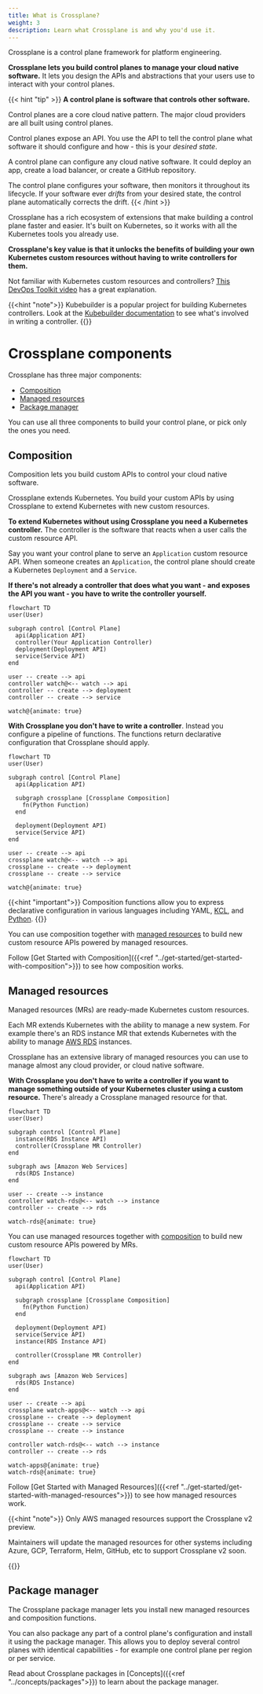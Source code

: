 ```yaml
---
title: What is Crossplane?
weight: 3
description: Learn what Crossplane is and why you'd use it.
---
```


Crossplane is a control plane framework for platform engineering. 

**Crossplane lets you build control planes to manage your cloud native software.**
It lets you design the APIs and abstractions that your users use to interact
with your control planes.

{{< hint "tip" >}}
**A control plane is software that controls other software.**

Control planes are a core cloud native pattern. The major cloud providers are
all built using control planes.

Control planes expose an API. You use the API to tell the control plane what
software it should configure and how - this is your _desired state_.

A control plane can configure any cloud native software. It could deploy an app,
create a load balancer, or create a GitHub repository.

The control plane configures your software, then monitors it throughout its
lifecycle. If your software ever _drifts_ from your desired state, the control
plane automatically corrects the drift.
{{< /hint >}}

Crossplane has a rich ecosystem of extensions that make building a control plane
faster and easier. It's built on Kubernetes, so it works with all the Kubernetes
tools you already use.

**Crossplane's key value is that it unlocks the benefits of building your own
Kubernetes custom resources without having to write controllers for them.**

Not familiar with Kubernetes custom resources and controllers?
[This DevOps Toolkit video](https://www.youtube.com/watch?v=aM2Y9m2Kazk) has a
great explanation.

{{<hint "note">}}
Kubebuilder is a popular project for building Kubernetes controllers. Look at
the [Kubebuilder documentation](https://book.kubebuilder.io) to see what's
involved in writing a controller.
{{</hint>}}

# Crossplane components

Crossplane has three major components:

* [Composition](#composition)
* [Managed resources](#managed-resources)
* [Package manager](#package-manager)

You can use all three components to build your control plane, or pick only the
ones you need.

## Composition

Composition lets you build custom APIs to control your cloud native software.

Crossplane extends Kubernetes. You build your custom APIs by using Crossplane to
extend Kubernetes with new custom resources.

**To extend Kubernetes without using Crossplane you need a Kubernetes
controller.** The controller is the software that reacts when a user calls the
custom resource API.

Say you want your control plane to serve an `Application` custom resource API.
When someone creates an `Application`, the control plane should create a
Kubernetes `Deployment` and a `Service`.

**If there's not already a controller that does what you want - and exposes the
API you want - you have to write the controller yourself.**

```mermaid
flowchart TD
user(User)

subgraph control [Control Plane]
  api(Application API)
  controller(Your Application Controller)
  deployment(Deployment API)
  service(Service API)
end

user -- create --> api
controller watch@<-- watch --> api
controller -- create --> deployment
controller -- create --> service

watch@{animate: true}
```

**With Crossplane you don't have to write a controller**. Instead you configure
a pipeline of functions. The functions return declarative configuration that
Crossplane should apply.

```mermaid
flowchart TD
user(User)

subgraph control [Control Plane]
  api(Application API)

  subgraph crossplane [Crossplane Composition]
    fn(Python Function)
  end

  deployment(Deployment API)
  service(Service API)
end

user -- create --> api
crossplane watch@<-- watch --> api
crossplane -- create --> deployment
crossplane -- create --> service

watch@{animate: true}
```

{{<hint "important">}}
Composition functions allow you to express declarative configuration in various
languages including YAML, [KCL](https://www.kcl-lang.io), and
[Python](https://python.org).
{{</hint>}}

You can use composition together with [managed resources](#managed-resources) to
build new custom resource APIs powered by managed resources.

Follow [Get Started with Composition]({{<ref "../get-started/get-started-with-composition">}})
to see how composition works.

## Managed resources

Managed resources (MRs) are ready-made Kubernetes custom resources. 

Each MR extends Kubernetes with the ability to manage a new system. For example
there's an RDS instance MR that extends Kubernetes with the ability to manage
[AWS RDS](https://aws.amazon.com/rds/) instances.

Crossplane has an extensive library of managed resources you can use to manage
almost any cloud provider, or cloud native software.

**With Crossplane you don't have to write a controller if you want to manage
something outside of your Kubernetes cluster using a custom resource.** There's
already a Crossplane managed resource for that.

```mermaid
flowchart TD
user(User)

subgraph control [Control Plane]
  instance(RDS Instance API)
  controller(Crossplane MR Controller)
end

subgraph aws [Amazon Web Services]
  rds(RDS Instance)
end

user -- create --> instance
controller watch-rds@<-- watch --> instance
controller -- create --> rds

watch-rds@{animate: true}
```

You can use managed resources together with [composition](#composition) to build
new custom resource APIs powered by MRs.

```mermaid
flowchart TD
user(User)

subgraph control [Control Plane]
  api(Application API)

  subgraph crossplane [Crossplane Composition]
    fn(Python Function)
  end

  deployment(Deployment API)
  service(Service API)
  instance(RDS Instance API)

  controller(Crossplane MR Controller)
end

subgraph aws [Amazon Web Services]
  rds(RDS Instance)
end

user -- create --> api
crossplane watch-apps@<-- watch --> api
crossplane -- create --> deployment
crossplane -- create --> service
crossplane -- create --> instance

controller watch-rds@<-- watch --> instance
controller -- create --> rds

watch-apps@{animate: true}
watch-rds@{animate: true}
```

Follow [Get Started with Managed Resources]({{<ref "../get-started/get-started-with-managed-resources">}})
to see how managed resources work.

{{<hint "note">}}
Only AWS managed resources support the Crossplane v2 preview.

<!-- vale gitlab.FutureTense = NO -->
Maintainers will update the managed resources for other systems including Azure,
GCP, Terraform, Helm, GitHub, etc to support Crossplane v2 soon.
<!-- vale gitlab.FutureTense = YES -->
{{</hint>}}

## Package manager

The Crossplane package manager lets you install new managed resources and
composition functions.

You can also package any part of a control plane's configuration and install it
using the package manager. This allows you to deploy several control planes with
identical capabilities - for example one control plane per region or per
service.

Read about Crossplane packages in [Concepts]({{<ref "../concepts/packages">}})
to learn about the package manager.